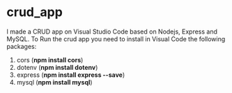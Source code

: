# crud_app
I made a CRUD app on Visual Studio Code based on Nodejs, Express and MySQL.
To Run the crud app you need to install in Visual Code the following packages:
1. cors (**npm install cors**) 
2. dotenv (**npm install dotenv**)  
3. express (**npm install express --save**) 
4. mysql (**npm install mysql**)
